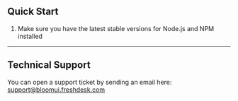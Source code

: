 
<h2>
    Quick Start
</h2>
<ol>
    <li>Make sure you have the latest stable versions for Node.js and NPM installed</li>
  
</ol>

---

<h2>
    Technical Support
</h2>
<p>
    You can open a support ticket by sending an email here: <a href="mailto:support@bloomui.freshdesk.com" title="Open Support Ticket">
        support@bloomui.freshdesk.com
    </a>
</p>
